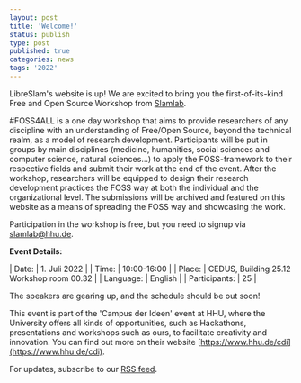 ```yaml
---
layout: post
title: 'Welcome!'
status: publish
type: post
published: true
categories: news
tags: '2022'
---
```


LibreSlam's website is up! We are excited to bring you the first-of-its-kind Free and Open Source Workshop from [Slamlab](https://slam.phil.hhu.de). 

#FOSS4ALL is a one day workshop that aims to provide researchers of any discipline with an understanding of Free/Open Source, beyond the technical realm, as a model of research development. Participants will be put in groups by main disciplines (medicine, humanities, social sciences and computer science, natural sciences...) to apply the FOSS-framework to their respective fields and submit their work at the end of the event. After the workshop, researchers will be equipped to design their research development practices the FOSS way at both the individual and the organizational level. The submissions will be archived and featured on this website as a means of spreading the FOSS way and showcasing the work.

Participation in the workshop is free, but you need to signup via <a href="mailto:slamlab@hhu.de">slamlab@hhu.de</a>.

**Event Details:**

| Date:         | 1. Juli 2022                                |
| Time:         | 10:00-16:00                                 |
| Place:        | CEDUS, Building 25.12 Workshop room 00.32   |
| Language:     | English                                     |
| Participants: | 25                                          |

The speakers are gearing up, and the schedule should be out soon!

This event is part of the 'Campus der Ideen' event at HHU, where the University offers all kinds of opportunities, such as Hackathons, presentations and workshops such as ours, to facilitate creativity and innovation. You can find out more on their website [https://www.hhu.de/cdi](https://www.hhu.de/cdi).

For updates, subscribe to our [RSS feed](https://slam.phil.hhu.de/libreslam/feed.xml).

